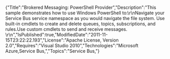 {"Title":"Brokered Messaging: PowerShell Provider","Description":"This sample demonstrates how to use Windows PowerShell to:\r\nNavigate your Service Bus service namespace as you would navigate the file system. Use built-in cmdlets to create and delete queues, topics, subscriptions, and rules.Use custom cmdlets to send and receive messages. \r\n","IsPublished":true,"ModifiedDate":"2011-11-15T23:22:22.193","License":"Apache License, Version 2.0","Requires":"Visual Studio 2010","Technologies":"Microsoft Azure,Service Bus,","Topics":"Service Bus,"}